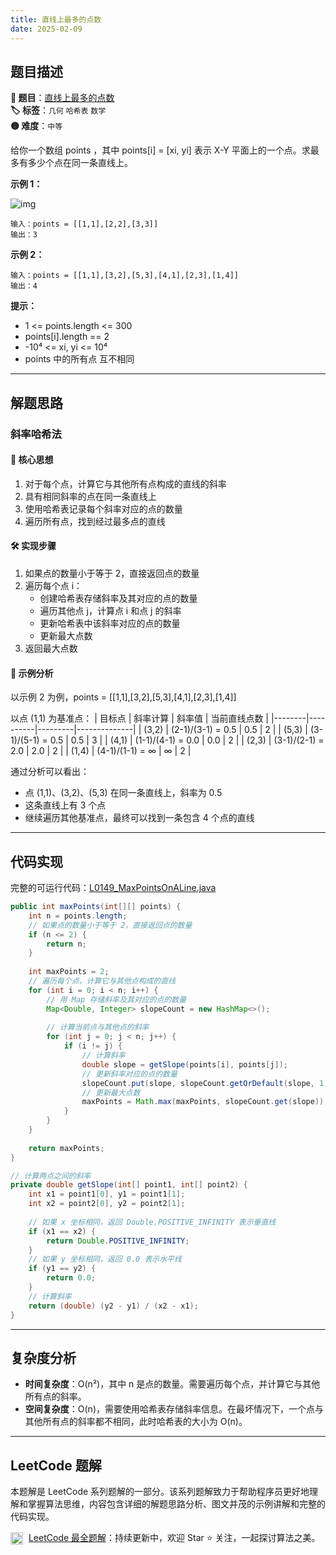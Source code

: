 ```yaml
---
title: 直线上最多的点数
date: 2025-02-09
---
```


## 题目描述

**🔗 题目**：[直线上最多的点数](https://leetcode.cn/problems/max-points-on-a-line/)  
**🏷️ 标签**：`几何` `哈希表` `数学`  
**🟡 难度**：`中等`  

给你一个数组 points ，其中 points[i] = [xi, yi] 表示 X-Y 平面上的一个点。求最多有多少个点在同一条直线上。

**示例 1：**

![img](https://assets.leetcode.com/uploads/2021/02/25/plane1.jpg)

```
输入：points = [[1,1],[2,2],[3,3]]
输出：3
```

**示例 2：**
```
输入：points = [[1,1],[3,2],[5,3],[4,1],[2,3],[1,4]]
输出：4
```

**提示：**
- 1 <= points.length <= 300
- points[i].length == 2
- -10⁴ <= xi, yi <= 10⁴
- points 中的所有点 互不相同

---

## 解题思路

### 斜率哈希法

#### 📝 核心思想
1. 对于每个点，计算它与其他所有点构成的直线的斜率
2. 具有相同斜率的点在同一条直线上
3. 使用哈希表记录每个斜率对应的点的数量
4. 遍历所有点，找到经过最多点的直线

#### 🛠️ 实现步骤
1. 如果点的数量小于等于 2，直接返回点的数量
2. 遍历每个点 i：
   - 创建哈希表存储斜率及其对应的点的数量
   - 遍历其他点 j，计算点 i 和点 j 的斜率
   - 更新哈希表中该斜率对应的点的数量
   - 更新最大点数
3. 返回最大点数

#### 🧩 示例分析
以示例 2 为例，points = [[1,1],[3,2],[5,3],[4,1],[2,3],[1,4]]

以点 (1,1) 为基准点：
| 目标点 | 斜率计算 | 斜率值 | 当前直线点数 |
|--------|----------|---------|--------------|
| (3,2)  | (2-1)/(3-1) = 0.5 | 0.5 | 2 |
| (5,3)  | (3-1)/(5-1) = 0.5 | 0.5 | 3 |
| (4,1)  | (1-1)/(4-1) = 0.0 | 0.0 | 2 |
| (2,3)  | (3-1)/(2-1) = 2.0 | 2.0 | 2 |
| (1,4)  | (4-1)/(1-1) = ∞   | ∞   | 2 |

通过分析可以看出：
- 点 (1,1)、(3,2)、(5,3) 在同一条直线上，斜率为 0.5
- 这条直线上有 3 个点
- 继续遍历其他基准点，最终可以找到一条包含 4 个点的直线

---

## 代码实现

完整的可运行代码：[L0149_MaxPointsOnALine.java](../src/main/java/L0149_MaxPointsOnALine.java)

```java
public int maxPoints(int[][] points) {
    int n = points.length;
    // 如果点的数量小于等于 2，直接返回点的数量
    if (n <= 2) {
        return n;
    }
    
    int maxPoints = 2;
    // 遍历每个点，计算它与其他点构成的直线
    for (int i = 0; i < n; i++) {
        // 用 Map 存储斜率及其对应的点的数量
        Map<Double, Integer> slopeCount = new HashMap<>();
        
        // 计算当前点与其他点的斜率
        for (int j = 0; j < n; j++) {
            if (i != j) {
                // 计算斜率
                double slope = getSlope(points[i], points[j]);
                // 更新斜率对应的点的数量
                slopeCount.put(slope, slopeCount.getOrDefault(slope, 1) + 1);
                // 更新最大点数
                maxPoints = Math.max(maxPoints, slopeCount.get(slope));
            }
        }
    }
    
    return maxPoints;
}

// 计算两点之间的斜率
private double getSlope(int[] point1, int[] point2) {
    int x1 = point1[0], y1 = point1[1];
    int x2 = point2[0], y2 = point2[1];
    
    // 如果 x 坐标相同，返回 Double.POSITIVE_INFINITY 表示垂直线
    if (x1 == x2) {
        return Double.POSITIVE_INFINITY;
    }
    // 如果 y 坐标相同，返回 0.0 表示水平线
    if (y1 == y2) {
        return 0.0;
    }
    // 计算斜率
    return (double) (y2 - y1) / (x2 - x1);
}
```

---

## 复杂度分析

- **时间复杂度**：O(n²)，其中 n 是点的数量。需要遍历每个点，并计算它与其他所有点的斜率。
- **空间复杂度**：O(n)，需要使用哈希表存储斜率信息。在最坏情况下，一个点与其他所有点的斜率都不相同，此时哈希表的大小为 O(n)。

---

## LeetCode 题解

本题解是 LeetCode 系列题解的一部分。该系列题解致力于帮助程序员更好地理解和掌握算法思维，内容包含详细的解题思路分析、图文并茂的示例讲解和完整的代码实现。

<img src="https://github.githubassets.com/images/modules/logos_page/GitHub-Mark.png" alt="GitHub" width="20" style="vertical-align: middle; margin-right: 5px"> [LeetCode 最全题解](https://github.com/LjyYano/LeetCode)：持续更新中，欢迎 Star ⭐️ 关注，一起探讨算法之美。 